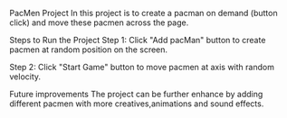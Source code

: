 PacMen Project
In this project is to create a pacman on demand (button click) and move these pacmen across the page.

Steps to Run the Project
Step 1: Click "Add pacMan" button to create pacmen at random position on the screen.

Step 2: Click "Start Game" button to move pacmen at axis with random velocity.

Future improvements
The project can be further enhance by adding different pacmen with more creatives,animations and sound effects.
